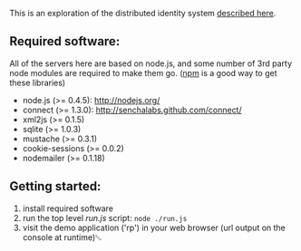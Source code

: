 This is an exploration of the distributed identity system
[described here](https://wiki.mozilla.org/Labs/Identity/VerifiedEmailProtocol).

## Required software:

All of the servers here are based on node.js, and some number of 3rd party node modules are required to make them go.  ([npm](http://npmjs.org/) is a good way to get these libraries)

* node.js (>= 0.4.5): http://nodejs.org/
* connect (>= 1.3.0): http://senchalabs.github.com/connect/
* xml2js (>= 0.1.5)
* sqlite (>= 1.0.3)
* mustache (>= 0.3.1)
* cookie-sessions (>= 0.0.2)
* nodemailer (>= 0.1.18)

## Getting started:

1. install required software
2. run the top level *run.js* script: `node ./run.js`
3. visit the demo application ('rp') in your web browser (url output on the console at runtime)␁
